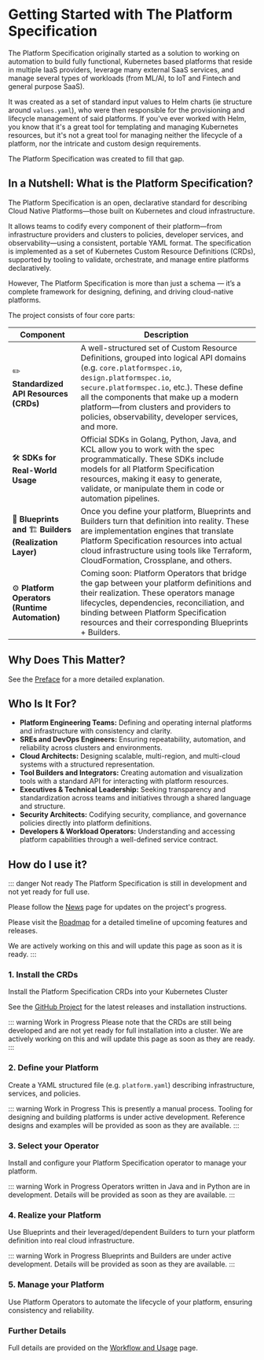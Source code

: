 # Getting Started with The Platform Specification
The Platform Specification originally started as a solution to working on automation to build fully functional, Kubernetes based platforms that reside in multiple IaaS providers, leverage many external SaaS services, and manage several types of workloads (from ML/AI, to IoT and Fintech and general purpose SaaS).

It was created as a set of standard input values to Helm charts (ie structure around `values.yaml`), who were then responsible for the provisioning and lifecycle management of said platforms.  If you've ever worked with Helm, you know that it's a great tool for templating and managing Kubernetes resources, but it's not a great tool for managing neither the lifecycle of a platform, nor the intricate and custom design requirements.

The Platform Specification was created to fill that gap.

## In a Nutshell: What is the Platform Specification?
The Platform Specification is an open, declarative standard for describing Cloud Native Platforms—those built on Kubernetes and cloud infrastructure.

It allows teams to codify every component of their platform—from infrastructure providers and clusters to policies, developer services, and observability—using a consistent, portable YAML format. The specification is implemented as a set of Kubernetes Custom Resource Definitions (CRDs), supported by tooling to validate, orchestrate, and manage entire platforms declaratively.

However, The Platform Specification is more than just a schema — it’s a complete framework for designing, defining, and driving cloud-native platforms.

The project consists of four core parts:

| Component | Description |
| --- | --- |
| ✏️ **Standardized API Resources (CRDs)** | A well-structured set of Custom Resource Definitions, grouped into logical API domains (e.g. `core.platformspec.io`, `design.platformspec.io`, `secure.platformspec.io`, etc.). These define all the components that make up a modern platform—from clusters and providers to policies, observability, developer services, and more. |
| 🛠️ **SDKs for Real-World Usage** | Official SDKs in Golang, Python, Java, and KCL allow you to work with the spec programmatically. These SDKs include models for all Platform Specification resources, making it easy to generate, validate, or manipulate them in code or automation pipelines. |
| 📜 **Blueprints and** 🏗️ **Builders (Realization Layer)** | Once you define your platform, Blueprints and Builders turn that definition into reality. These are implementation engines that translate Platform Specification resources into actual cloud infrastructure using tools like Terraform, CloudFormation, Crossplane, and others. |
| ⚙️ **Platform Operators (Runtime Automation)** | Coming soon: Platform Operators that bridge the gap between your platform definitions and their realization. These operators manage lifecycles, dependencies, reconciliation, and binding between Platform Specification resources and their corresponding Blueprints + Builders. |

## Why Does This Matter?

See the [Preface](/docs/project/preface) for a more detailed explanation.

## Who Is It For?

- **Platform Engineering Teams:**  Defining and operating internal platforms and infrastructure with consistency and clarity.
- **SREs and DevOps Engineers:**  Ensuring repeatability, automation, and reliability across clusters and environments.
- **Cloud Architects:**  Designing scalable, multi-region, and multi-cloud systems with a structured representation.
- **Tool Builders and Integrators:**  Creating automation and visualization tools with a standard API for interacting with platform resources.
- **Executives & Technical Leadership:**  Seeking transparency and standardization across teams and initiatives through a shared language and structure.
- **Security Architects:**  Codifying security, compliance, and governance policies directly into platform definitions.
- **Developers & Workload Operators:**  Understanding and accessing platform capabilities through a well-defined service contract.

## How do I use it?

::: danger Not ready
The Platform Specification is still in development and not yet ready for full use.

Please follow the [News](/news) page for updates on the project's progress.

Please visit the [Roadmap](/docs/project/roadmap) for a detailed timeline of upcoming features and releases.

We are actively working on this and will update this page as soon as it is ready.
:::

### 1. Install the CRDs
Install the Platform Specification CRDs into your Kubernetes Cluster

See the [GitHub Project](https://github.com/platformspec) for the latest releases and installation instructions.

::: warning Work in Progress
Please note that the CRDs are still being developed and are not yet ready for full installation into a cluster.  We are actively working on this and will update this page as soon as they are ready.
:::

### 2. Define your Platform
Create a YAML structured file (e.g. `platform.yaml`) describing infrastructure, services, and policies.

::: warning Work in Progress
This is presently a manual process.  Tooling for designing and building platforms is under active development.  Reference designs and examples will be provided as soon as they are available.
:::

### 3. Select your Operator
Install and configure your Platform Specification operator to manage your platform.

::: warning Work in Progress
Operators written in Java and in Python are in development.  Details will be provided as soon as they are available.
:::

### 4. Realize your Platform
Use Blueprints and their leveraged/dependent  Builders to turn your platform definition into real cloud infrastructure.

::: warning Work in Progress
Blueprints and Builders are under active development.  Details will be provided as soon as they are available.
:::

### 5. Manage your Platform
Use Platform Operators to automate the lifecycle of your platform, ensuring consistency and reliability.

### Further Details
Full details are provided on the [Workflow and Usage](/docs/spec/workflow-and-usage) page.
